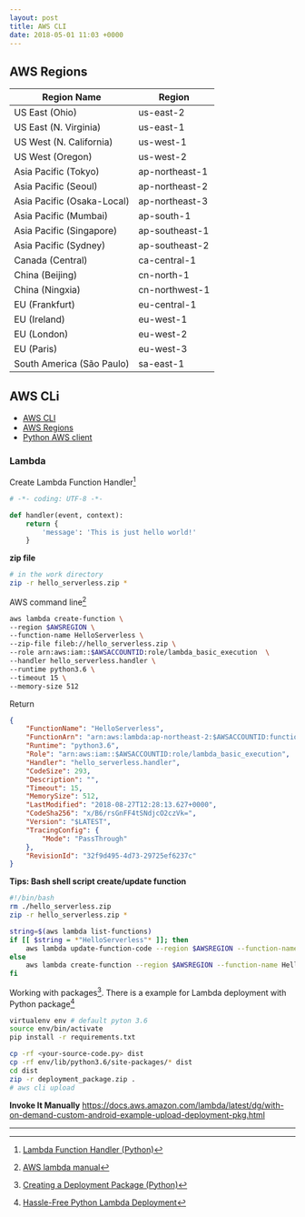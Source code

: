 ```yaml
---
layout: post
title: AWS CLI
date: 2018-05-01 11:03 +0000
---
```


## AWS Regions

Region Name | Region 
----- | ----- 
US East (Ohio) | us-east-2
US East (N. Virginia) | us-east-1
US West (N. California) | us-west-1
US West (Oregon) | us-west-2
Asia Pacific (Tokyo) | ap-northeast-1
Asia Pacific (Seoul) | ap-northeast-2
Asia Pacific (Osaka-Local) | ap-northeast-3
Asia Pacific (Mumbai) | ap-south-1
Asia Pacific (Singapore) | ap-southeast-1
Asia Pacific (Sydney) | ap-southeast-2
Canada (Central) | ca-central-1
China (Beijing) | cn-north-1
China (Ningxia) | cn-northwest-1
EU (Frankfurt) | eu-central-1
EU (Ireland) | eu-west-1
EU (London) | eu-west-2
EU (Paris) | eu-west-3
South America (São Paulo) | sa-east-1

## AWS CLi
* [AWS CLI](https://docs.aws.amazon.com/cli/latest/userguide/installing.html)
* [AWS Regions](https://docs.aws.amazon.com/AmazonRDS/latest/UserGuide/Concepts.RegionsAndAvailabilityZones.html)
* [Python AWS client](https://boto3.readthedocs.io/en/latest/reference/services/lambda.html)


### Lambda

Create Lambda Function Handler[^1]

[^1]: [Lambda Function Handler (Python)](https://docs.aws.amazon.com/lambda/latest/dg/python-programming-model-handler-types.html)
```python
# -*- coding: UTF-8 -*-

def handler(event, context):
	return {
		'message': 'This is just hello world!'
	}

```

**zip file**
```bash
# in the work directory
zip -r hello_serverless.zip *
```

AWS command line[^2]

[^2]: [AWS lambda manual](https://docs.aws.amazon.com/cli/latest/reference/lambda/index.html#cli-aws-lambda)
```bash
aws lambda create-function \
--region $AWSREGION \
--function-name HelloServerless \
--zip-file fileb://hello_serverless.zip \
--role arn:aws:iam::$AWSACCOUNTID:role/lambda_basic_execution  \
--handler hello_serverless.handler \
--runtime python3.6 \
--timeout 15 \
--memory-size 512
```

Return 
```json
{
    "FunctionName": "HelloServerless",
    "FunctionArn": "arn:aws:lambda:ap-northeast-2:$AWSACCOUNTID:function:HelloServerless",
    "Runtime": "python3.6",
    "Role": "arn:aws:iam::$AWSACCOUNTID:role/lambda_basic_execution",
    "Handler": "hello_serverless.handler",
    "CodeSize": 293,
    "Description": "",
    "Timeout": 15,
    "MemorySize": 512,
    "LastModified": "2018-08-27T12:28:13.627+0000",
    "CodeSha256": "x/B6/rsGnFF4tSNdjcO2czVk=",
    "Version": "$LATEST",
    "TracingConfig": {
        "Mode": "PassThrough"
    },
    "RevisionId": "32f9d495-4d73-29725ef6237c"
}

```

**Tips: Bash shell script create/update function**
```bash
#!/bin/bash
rm ./hello_serverless.zip
zip -r hello_serverless.zip *

string=$(aws lambda list-functions)
if [[ $string = *"HelloServerless"* ]]; then
	aws lambda update-function-code --region $AWSREGION --function-name HelloServerless --zip-file fileb://hello_serverless.zip 
else 
	aws lambda create-function --region $AWSREGION --function-name HelloServerless --zip-file fileb://hello_serverless.zip --role arn:aws:iam::$AWSACCOUNTID:role/lambda_basic_execution  --handler hello_serverless.handler --runtime python3.6 --timeout 15 --memory-size 512
fi
```

Working with packages[^3]. There is a example for Lambda deployment with Python package[^4]

```bash
virtualenv env # default pyton 3.6
source env/bin/activate
pip install -r requirements.txt

cp -rf <your-source-code.py> dist
cp -rf env/lib/python3.6/site-packages/* dist
cd dist
zip -r deployment_package.zip .
# aws cli upload
```



**Invoke It Manually**
https://docs.aws.amazon.com/lambda/latest/dg/with-on-demand-custom-android-example-upload-deployment-pkg.html


[^3]: [Creating a Deployment Package (Python)](https://docs.aws.amazon.com/lambda/latest/dg/lambda-python-how-to-create-deployment-package.html)

[^4]: [Hassle-Free Python Lambda Deployment](https://joarleymoraes.com/hassle-free-python-lambda-deployment/)


---
